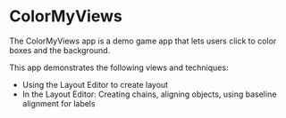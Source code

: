# ColorMyViews
The ColorMyViews app is a demo game app that lets users click to color boxes and the background.

This app demonstrates the following views and techniques:

- Using the Layout Editor to create layout
- In the Layout Editor: Creating chains, aligning objects, using baseline alignment for labels
